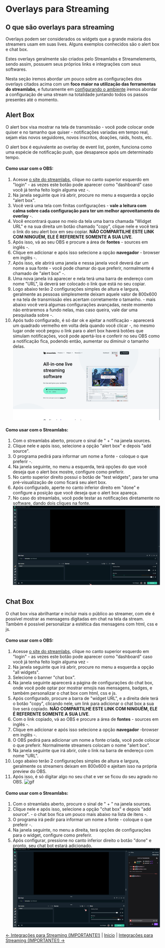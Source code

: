# Overlays para Streaming

## O que são overlays para streaming
Overlays podem ser considerados os widgets que a grande maioria dos streamers usam em suas lives. Alguns exemplos conhecidos
são o alert box e chat box.

Estes overlays geralmente são criados pelo Streamlabs e Streamelements, sendo assim, possuem seus próprios links e integrações
com seus softwares.
 
Nesta seção iremos abordar um pouco sobre as configurações dos overlays citados acima com um **foco maior na utilização
das ferramentas do streamlabs**, e futuramente em [configurando o ambiente](/contents/environment/2-4-setup.md)
iremos abordar a configuração de uma stream na totalidade juntando todos os passos presentes até o momento.

## Alert Box
O alert box visa mostrar na tela de transmissão - você pode colocar onde quiser e no tamanho que quiser - notificações
variadas em tempo real, sejam elas novos seguidores, novos inscritos, doações, raids, hosts, etc.

O alert box é equivalente ao overlay de event list, porém, funciona como uma espécie de notificação push, que desaparece
após um determinado tempo.

#### Como usar com o OBS:
1. Acesse [o site do streamlabs](https://streamlabs.com/), clique no canto superior esquerdo em "login" - as vezes este botão pode aparecer como "dashboard"
caso você já tenha feito login alguma vez -.
2. Na janela seguinte que irá abrir, procure no menu a esquerda a opção "alert box".
3. Você verá uma tela com finitas configurações - **vale a leitura com calma sobre cada configuração para ter um melhor aproveitamento do overlay** -.
4. Você encontrará quase no meio da tela uma barra chamada "Widget URL" e na sua direita um botão chamado "copy", clique nele e você terá
o link do seu alert box em seu copiar. **NÃO COMPARTILHE ESTE LINK COM NINGUÉM, ELE É REFERENTE SOMENTE A SUA LIVE**.
5. Após isso, vá ao seu OBS e procure a área de **fontes** - sources em inglês -.
6. Clique em adicionar e após isso selecione a opção **navegador** - browser em inglês -.
7. Após isso, ele abrirá uma janela e nessa janela você deverá dar um nome a sua fonte - você pode chamar do que preferir, normalmente é chamado de "alert box" -.
8. Uma nova janela irá aparecer e nela terá uma barra de endereço com nome "URL", lá deverá ser colocado o link que está no seu copiar.
9. Logo abaixo terão 2 configurações simples de altura e largura, geralmente as pessoas simplesmente deixam aquele valor de 800x600 e na tela de transmissão eles acertam corretamente o tamanho. - mais abaixo você verá algumas configurações avançadas, neste momento não entraremos a fundo nelas, mas caso queira, vale dar uma pesquisada sobre -.
10. Após tudo configurado, é só dar ok e ajeitar a notificação - aparecerá um quadrado vermelho em volta dela quando você clicar -, no mesmo lugar onde você pegou o link para o alert box haverá botões que simulam notificações, você pode apertá-los e conferir no seu OBS como a notificação fica, podendo então, aumentar ou diminuir o tamanho delas.
![gif](/assets/config-alertbox-obs.gif)


#### Como usar com o Streamlabs:
1. Com o streamlabs aberto, procure o sinal de " + " na janela sources.
2. Clique nele e após isso, selecione a opção "alert box" e depois "add source".
3. O programa pedirá para informar um nome a fonte - coloque o que preferir -.
4. Na janela seguinte, no menu a esquerda, terá opções do que você deseja que o alert box mostre, configure como preferir.
5. No canto superior direito possui o botão de "test widgets", para ter uma pré-visualização de como ficará seu alert box.
6. Após configurado, aperte no canto inferior direito em "done" e configure a posição que você deseja que o alert box apareça.
7. No caso do streamlabs, você pode testar as notificações diretamente no software, dando dois cliques na fonte.
![gif](/assets/config-alertbox-slabs.gif)

#


## Chat Box
O chat box visa abrilhantar e incluir mais o público ao streamer, com ele é possível mostrar as mensagens digitadas em chat
na tela da stream. Também é possível personalizar a estética das mensagens com html, css e js.

#### Como usar com o OBS:
1. Acesse [o site do streamlabs](https://streamlabs.com/), clique no canto superior esquerdo em "login" - as vezes este botão pode aparecer como "dashboard"
   caso você já tenha feito login alguma vez -
2. Na janela seguinte que irá abrir, procure no menu a esquerda a opção "all widgets".
3. Selecione o banner "chat box".
4. Na janela seguinte aparecerá a página de configurações do chat box, onde você pode optar por mostrar emojis nas mensagens, badges, e também personalizar o chat box com html, css e js.
5. Após configurado, procure a barra de "widget URL", e a direita dele terá o botão "copy", clicando nele, um link para adicionar o chat box a sua live será copiado. **NÃO COMPARTILHE ESTE LINK COM NINGUÉM, ELE É REFERENTE SOMENTE A SUA LIVE**.
6. Com o link copiado, vá ao OBS e procure a área de **fontes** - sources em inglês -.
7. Clique em adicionar e após isso selecione a opção **navegador** -browser em inglês -.
8. O OBS pedirá para adicionar um nome a fonte criada, você pode colocar o que preferir. Normalmente streamers colocam o nome "alert box".
9. Na janela seguinte que irá abrir, cole o link na barra de endereço com nome "URL".
10. Logo abaixo terão 2 configurações simples de altura e largura, geralmente os streamers deixam em 800x600 e ajeitam isso na própria preview do OBS.
11. Após isso, é só digitar algo no seu chat e ver se ficou do seu agrado no OBS.
![gif](/assets/config-chatbox-obs.gif)


#### Como usar com o Streamlabs:
1. Com o streamlabs aberto, procure o sinal de " + " na janela sources.
2. Clique nele e após isso, selecione a opção "chat box" e depois "add source". - o chat box fica um pouco mais abaixo na lista de itens -.
3. O programa irá pedir para informar um nome a fonte - coloque o que preferir -.
4. Na janela seguinte, no menu a direita, terá opções de configurações para o widget, configure como preferir.
5. Após configurar, pressione no canto inferior direito o botão "done" e pronto, seu chat bot estará adicionado.
![gif](/assets/config-chatbox-slabs.gif)

 [<- Integrações para Streaming (IMPORTANTE!)](/contents//basics/1-3-streaming-platforms.md) | [Inicio](/README.md) | [Integrações para Streaming (IMPORTANTE!) ->](/)